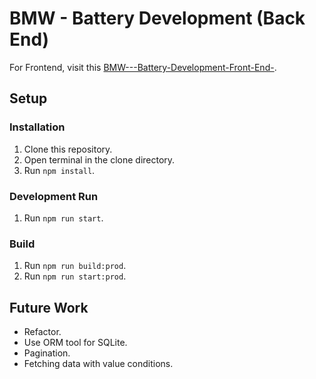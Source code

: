 # BMW - Battery Development (Back End)

For Frontend, visit this [BMW---Battery-Development-Front-End-](https://github.com/SamiAlavi/BMW---Battery-Development-Front-End-).

## Setup

### Installation

1) Clone this repository.
2) Open terminal in the clone directory.
3) Run `npm install`.

### Development Run

1) Run `npm run start`.

### Build

1) Run `npm run build:prod`.
2) Run `npm run start:prod`.

## Future Work

- Refactor.
- Use ORM tool for SQLite.
- Pagination.
- Fetching data with value conditions.
